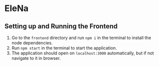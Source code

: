 # EleNa

## Setting up and Running the Frontend

1. Go to the `frontend` directory and run `npm i` in the terminal to install the node dependencies.
2. Run `npm start` in the terminal to start the application.
3. The application should open on `localhost:3000` automatically, but if not navigate to it in browser.
